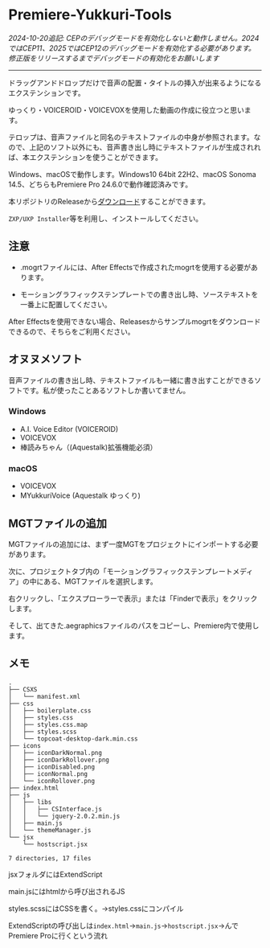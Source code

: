 # Premiere-Yukkuri-Tools

*2024-10-20追記: CEPのデバッグモードを有効化しないと動作しません。2024ではCEP11、2025ではCEP12のデバッグモードを有効化する必要があります。修正版をリリースするまでデバッグモードの有効化をお願いします*

---

ドラッグアンドドロップだけで音声の配置・タイトルの挿入が出来るようになるエクステンションです。

ゆっくり・VOICEROID・VOICEVOXを使用した動画の作成に役立つと思います。

テロップは、音声ファイルと同名のテキストファイルの中身が参照されます。なので、上記のソフト以外にも、音声書き出し時にテキストファイルが生成されれば、本エクステンションを使うことができます。

Windows、macOSで動作します。Windows10 64bit 22H2、macOS Sonoma 14.5、どちらもPremiere Pro 24.6.0で動作確認済みです。

本リポジトリのReleaseから[ダウンロード](https://github.com/tamago572/premiere-yukkuri-tools/releases/latest)することができます。

`ZXP/UXP Installer`等を利用し、インストールしてください。

<!-- また、AquesTalk Playerを使用することで、音声の作成・配置・挿入をPremiere Pro内で完結させることが出来ます。

但し、AquesTalkのライセンスに従ってご利用ください。 -->

## 注意

- .mogrtファイルには、After Effectsで作成されたmogrtを使用する必要があります。

- モーショングラフィックステンプレートでの書き出し時、ソーステキストを一番上に配置してください。

After Effectsを使用できない場合、Releasesからサンプルmogrtをダウンロードできるので、そちらをご利用ください。

## オヌヌメソフト

音声ファイルの書き出し時、テキストファイルも一緒に書き出すことができるソフトです。私が使ったことあるソフトしか書いてません。

### Windows

- A.I. Voice Editor (VOICEROID)
- VOICEVOX
- 棒読みちゃん（(Aquestalk)拡張機能必須）

### macOS

- VOICEVOX
- MYukkuriVoice (Aquestalk ゆっくり)

## MGTファイルの追加

MGTファイルの追加には、まず一度MGTをプロジェクトにインポートする必要があります。

次に、プロジェクトタブ内の「モーショングラフィックステンプレートメディア」の中にある、MGTファイルを選択します。

右クリックし、「エクスプローラーで表示」または「Finderで表示」をクリックします。

そして、出てきた.aegraphicsファイルのパスをコピーし、Premiere内で使用します。

## メモ
```
.
├── CSXS
│   └── manifest.xml
├── css
│   ├── boilerplate.css
│   ├── styles.css
│   ├── styles.css.map
│   ├── styles.scss
│   └── topcoat-desktop-dark.min.css
├── icons
│   ├── iconDarkNormal.png
│   ├── iconDarkRollover.png
│   ├── iconDisabled.png
│   ├── iconNormal.png
│   └── iconRollover.png
├── index.html
├── js
│   ├── libs
│   │   ├── CSInterface.js
│   │   └── jquery-2.0.2.min.js
│   ├── main.js
│   └── themeManager.js
└── jsx
    └── hostscript.jsx

7 directories, 17 files

```

jsxフォルダにはExtendScript

main.jsにはhtmlから呼び出されるJS

styles.scssにはCSSを書く。→styles.cssにコンパイル

ExtendScriptの呼び出しは`index.html`→`main.js`→`hostscript.jsx`→んでPremiere Proに行くという流れ

